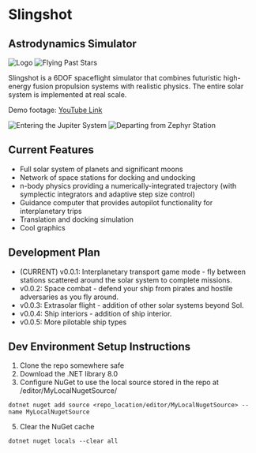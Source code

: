 # Slingshot
## Astrodynamics Simulator

![Logo](src/visuals/logo/patch.png)
![Flying Past Stars](streaks.png)

Slingshot is a 6DOF spaceflight simulator that combines futuristic high-energy fusion propulsion systems with realistic physics. The entire solar system is implemented at real scale.

Demo footage: [YouTube Link](https://youtu.be/2RoTKBjrhYA?si=A5Ma15xtFgd1WDBr)

![Entering the Jupiter System](planning.png)
![Departing from Zephyr Station](proxops.png)


## Current Features

- Full solar system of planets and significant moons
- Network of space stations for docking and undocking
- n-body physics providing a numerically-integrated trajectory (with symplectic integrators and adaptive step size control)
- Guidance computer that provides autopilot functionality for interplanetary trips
- Translation and docking simulation
- Cool graphics

## Development Plan

- (CURRENT) v0.0.1: Interplanetary transport game mode - fly between stations scattered around the solar system to complete missions.
- v0.0.2: Space combat - defend your ship from pirates and hostile adversaries as you fly around.
- v0.0.3: Extrasolar flight - addition of other solar systems beyond Sol.
- v0.0.4: Ship interiors - addition of ship interior.
- v0.0.5: More pilotable ship types

## Dev Environment Setup Instructions

1. Clone the repo somewhere safe
3. Download the .NET library 8.0
4. Configure NuGet to use the local source stored in the repo at /editor/MyLocalNugetSource/
```
dotnet nuget add source <repo_location/editor/MyLocalNugetSource> --name MyLocalNugetSource
```
5. Clear the NuGet cache
```
dotnet nuget locals --clear all
```
